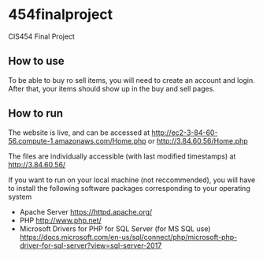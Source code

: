 # 454finalproject
CIS454 Final Project


## How to use
To be able to buy ro sell items, you will need to create an account and login. After that, your items should show up in the buy and sell pages.


## How to run
The website is live, and can be accessed at http://ec2-3-84-60-56.compute-1.amazonaws.com/Home.php or http://3.84.60.56/Home.php

The files are individually accessible (with last modified timestamps) at http://3.84.60.56/

If you want to run on your local machine (not reccommended), you will have to install the following software packages corresponding to your operating system
- Apache Server https://httpd.apache.org/
- PHP http://www.php.net/ 
- Microsoft Drivers for PHP for SQL Server (for MS SQL use) https://docs.microsoft.com/en-us/sql/connect/php/microsoft-php-driver-for-sql-server?view=sql-server-2017
